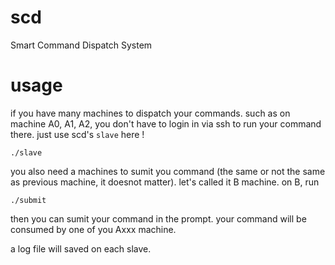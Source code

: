 # scd
Smart Command Dispatch System

# usage 
if you have many machines to dispatch your commands. such as on machine A0, A1, A2, you don't have to login in via ssh to run your command there. just use scd's `slave` here !

```
./slave
```

you also need a machines to sumit you command (the same or not the same as previous machine, it doesnot matter). let's called it B machine.
on B, run
```
./submit
```

then you can sumit your command in the prompt.
your command will be consumed by one of you Axxx machine.

a log file will saved on each slave. 

